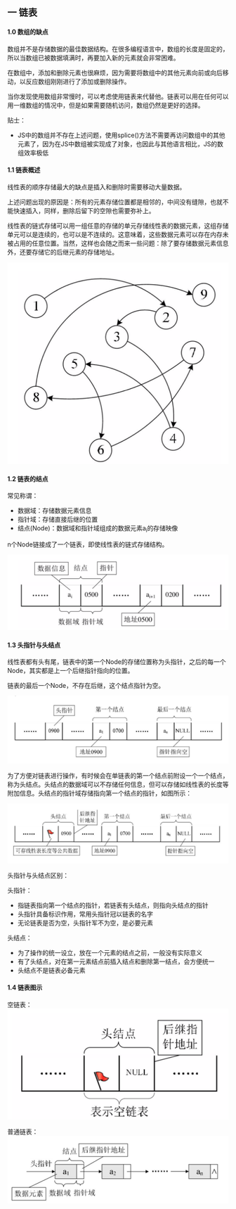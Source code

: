 ## 一 链表

#### 1.0 数组的缺点

数组并不是存储数据的最佳数据结构。在很多编程语言中，数组的长度是固定的，所以当数组已被数据填满时，再要加入新的元素就会非常困难。  

在数组中，添加和删除元素也很麻烦，因为需要将数组中的其他元素向前或向后移动，以反应数组刚刚进行了添加或删除操作。  

当你发现使用数组非常慢时，可以考虑使用链表来代替他。链表可以用在任何可以用一维数组的情况中，但是如果需要随机访问，数组仍然是更好的选择。  

贴士：
- JS中的数组并不存在上述问题，使用splice()方法不需要再访问数组中的其他元素了，因为在JS中数组被实现成了对象，也因此与其他语言相比，JS的数组效率极低

#### 1.1 链表概述

线性表的顺序存储最大的缺点是插入和删除时需要移动大量数据。  

上述问题出现的原因是：所有的元素存储位置都是相邻的，中间没有缝隙，也就不能快速插入，同样，删除后留下的空隙也需要弥补上。  

线性表的链式存储可以用一组任意的存储的单元存储线性表的数据元素，这组存储单元可以是连续的，也可以是不连续的。这意味着，这些数据元素可以存在内存未被占用的任意位置。当然，这样也会随之而来一些问题：除了要存储数据元素信息外，还要存储它的后继元素的存储地址。  

![](../images/Algorithm/linkedline-1.png)  

#### 1.2 链表的结点

常见称谓：
- 数据域：存储数据元素信息
- 指针域：存储直接后继的位置
- 结点(Node)：数据域和指针域组成的数据元素a<sub>i</sub>的存储映像

n个Node链接成了一个链表，即使线性表的链式存储结构。  

![](../images/Algorithm/linkedline-2.png)  

#### 1.3 头指针与头结点

线性表都有头有尾，链表中的第一个Node的存储位置称为头指针，之后的每一个Node，其实都是上一个后继指针指向的位置。  

链表的最后一个Node，不存在后继，这个结点指针为空。   

![](../images/Algorithm/linkedline-3.png)  

为了方便对链表进行操作，有时候会在单链表的第一个结点前附设一个一个结点，称为头结点。头结点的数据域可以不存储任何信息，但可以存储如线性表的长度等附加信息。头结点的指针域存储指向第一个结点的指针，如图所示：   

![](../images/Algorithm/linkedline-4.png)  

头指针与头结点区别：  

头指针：
- 指链表指向第一个结点的指针，若链表有头结点，则指向头结点的指针
- 头指针具备标识作用，常用头指针冠以链表的名字
- 无论链表是否为空，头指针军不为空，是必要元素

头结点：
- 为了操作的统一设立，放在一个元素的结点之前，一般没有实际意义
- 有了头结点，对在第一元素结点前插入结点和删除第一结点，会方便统一
- 头结点不是链表必备元素 

#### 1.4 链表图示

空链表：  
![](../images/Algorithm/linkedline-5.png)  

普通链表：  
![](../images/Algorithm/linkedline-6.png)  
